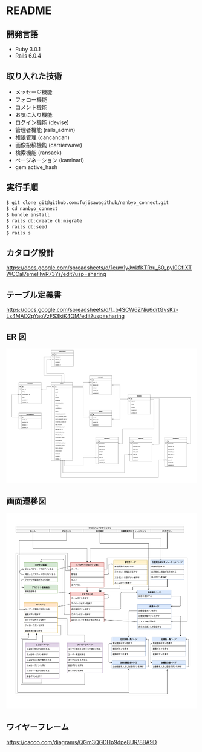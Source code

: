 # README

## 開発言語

- Ruby 3.0.1
- Rails 6.0.4

## 取り入れた技術

- メッセージ機能
- フォロー機能
- コメント機能
- お気に入り機能
- ログイン機能 (devise)
- 管理者機能 (rails_admin)
- 権限管理 (cancancan)
- 画像投稿機能 (carrierwave)
- 検索機能 (ransack)
- ページネーション (kaminari)
- gem active_hash

## 実行手順

```
$ git clone git@github.com:fujisawagithub/nanbyo_connect.git
$ cd nanbyo_connect
$ bundle install
$ rails db:create db:migrate
$ rails db:seed
$ rails s
```

## カタログ設計

https://docs.google.com/spreadsheets/d/1euw1yJwkfKTRru_60_pyI0GfIXTWCCal7emeHwR73Ys/edit?usp=sharing

## テーブル定義書

https://docs.google.com/spreadsheets/d/1_b4SCW6ZNiu6drtGvsKz-Ls4MAD2pYaoVzFS3kiK4QM/edit?usp=sharing

## ER 図

![image](https://github.com/fujisawagithub/nanbyo_connect/blob/main/docs/er_diagram3.png)

## 画面遷移図

![image](https://github.com/fujisawagithub/nanbyo_connect/blob/main/docs/screen_transition_diagram3.png)

## ワイヤーフレーム

https://cacoo.com/diagrams/QGm3QGDHp9dpe8UR/8BA9D
